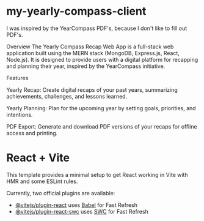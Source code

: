 # my-yearly-compass-client

I was inspired by the YearCompass PDF's, because I don't like to fill out PDF's.

Overview
The Yearly Compass Recap Web App is a full-stack web application built using the MERN stack (MongoDB, Express.js, React, Node.js). It is designed to provide users with a digital platform for recapping and planning their year, inspired by the YearCompass initiative.

Features

Yearly Recap: Create digital recaps of your past years, summarizing achievements, challenges, and lessons learned.

Yearly Planning: Plan for the upcoming year by setting goals, priorities, and intentions.

PDF Export: Generate and download PDF versions of your recaps for offline access and printing.

# React + Vite

This template provides a minimal setup to get React working in Vite with HMR and some ESLint rules.

Currently, two official plugins are available:

- [@vitejs/plugin-react](https://github.com/vitejs/vite-plugin-react/blob/main/packages/plugin-react/README.md) uses [Babel](https://babeljs.io/) for Fast Refresh
- [@vitejs/plugin-react-swc](https://github.com/vitejs/vite-plugin-react-swc) uses [SWC](https://swc.rs/) for Fast Refresh
